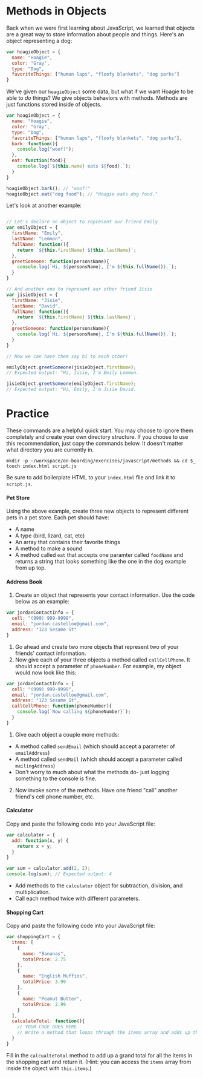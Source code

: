# Methods in Objects

Back when we were first learning about JavaScript, we learned that objects are a great way to store information about people and things. Here's an object representing a dog:

```js
var hoagieObject = {
  name: "Hoagie",
  color: "Gray",
  type: "Dog",
  favoriteThings: ["human laps", "floofy blankets", "dog parks"]
}
```
We've given our `hoagieObject` some data, but what if we want Hoagie to be able to *do* things? We give objects behaviors with methods. Methods are just functions stored inside of objects.

```js
var hoagieObject = {
  name: "Hoagie",
  color: "Gray",
  type: "Dog",
  favoriteThings: ["human laps", "floofy blankets", "dog parks"],
  bark: function(){
    console.log("woof!");
  },
  eat: function(food){
    console.log(`${this.name} eats ${food}.`);
  }
}

hoagieObject.bark(); // "woof!"
hoagieObject.eat("dog food"); // "Hoagie eats dog food." 
```

Let's look at another example:
```js

// Let's declare an object to represent our friend Emily
var emilyObject = {
  firstName: "Emily",
  lastName: "Lemmon",
  fullName: function(){
    return `${this.firstName} ${this.lastName}`;
  },
  greetSomeone: function(personsName){
    console.log(`Hi, ${personsName}, I'm ${this.fullName()}.`);
  }
}

// And another one to represent our other friend Jisie
var jisieObject = {
  firstName: "Jisie",
  lastName: "David",
  fullName: function(){
    return `${this.firstName} ${this.lastName}`;
  },
  greetSomeone: function(personsName){
    console.log(`Hi, ${personsName}, I'm ${this.fullName()}.`);
  }
}

// Now we can have them say hi to each other!

emilyObject.greetSomeone(jisieObject.firstName);
// Expected output: "Hi, Jisie, I'm Emily Lemmon.

jisieObject.greetSomeone(emilyObject.firstName);
// Expected output: "Hi, Emily, I'm Jisie David.

```

# Practice

These commands are a helpful quick start. You may choose to ignore them completely and create your own directory structure. If you choose to use this recommendation, just copy the commands below. It doesn't matter what directory you are currently in.
```
mkdir -p ~/workspace/on-boarding/exercises/javascript/methods && cd $_
touch index.html script.js
```
Be sure to add boilerplate HTML to your `index.html` file and link it to `script.js`.

#### Pet Store
Using the above example, create three new objects to represent different pets in a pet store. Each pet should have:
- A name
- A type (bird, lizard, cat, etc)
- An array that contains their favorite things
- A method to make a sound
- A method called `eat` that accepts one paramter called `foodName` and returns a string that looks something like the one in the dog example from up top.

#### Address Book
1. Create an object that represents your contact information. Use the code below as an example:
```js
var jordanContactInfo = {
  cell: "(999) 999-9999",
  email: "jordan.castelloe@gmail.com",
  address: "123 Sesame St"
}
```
1. Go ahead and create two more objects that represent two of your friends' contact information.
1. Now give each of your three objects a method called `callCellPhone`. It should accept a parameter of `phoneNumber`. For example, my object would now look like this: 
```js
var jordanContactInfo = {
  cell: "(999) 999-9999",
  email: "jordan.castelloe@gmail.com",
  address: "123 Sesame St",
  callCellPhone: function(phoneNumber){
    console.log(`Now calling ${phoneNumber}`);
  }
}
```
1. Give each object a couple more methods: 
  - A method called `sendEmail` (which should accept a parameter of `emailAddress`)
  - A method called `sendMail` (which should accept a parameter called `mailingAddress`)
  - Don't worry to much about what the methods do- just logging something to the console is fine.
2. Now invoke some of the methods. Have one friend "call" another friend's cell phone number, etc.

#### Calculator
Copy and paste the following code into your JavaScript file:
```js
var calculator = {
  add: function(x, y) {
    return x + y;
  }
}

var sum = calculator.add(2, 2);
console.log(sum); // Expected output: 4
```
- Add methods to the `calculator` object for subtraction, division, and multiplication.
- Call each method twice with different parameters.

#### Shopping Cart

Copy and paste the following code into your JavaScript file: 
```js
var shoppingCart = {
  items: [
    {
      name: "Bananas",
      totalPrice: 2.75
    },
    {
      name: "English Muffins",
      totalPrice: 3.99
    },
    {
      name: "Peanut Butter",
      totalPrice: 2.99
    }
  ],
  calculateTotal: function(){
    // YOUR CODE GOES HERE
    // Write a method that loops through the items array and adds up the totalPrice of each item. This method should return a total.
  }
}
```

Fill in the `calcualteTotal` method to add up a grand total for all the items in the shopping cart and return it. (Hint: you can access the `items` array from inside the object with `this.items`.)